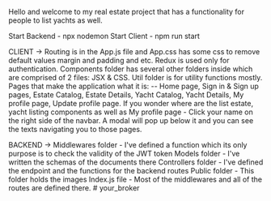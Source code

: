 Hello and welcome to my real estate project that has a functionality for people to list yachts as well.

Start Backend - npx nodemon
Start Client - npm run start

CLIENT ->
Routing is in the App.js file and App.css has some css to remove default values margin and padding and etc.
Redux is used only for authentication.
Components folder has several other folders inside which are comprised of 2 files: JSX & CSS.
Util folder is for utility functions mostly.
Pages that make the application what it is: -- Home page, Sign in & Sign up pages, Estate Catalog, Estate Details, Yacht Catalog, Yacht Details, My profile page, Update profile page.
If you wonder where are the list estate, yacht listing components as well as My profile page - Click your name on the right side of the navbar. A modal will pop up below it and you can see the texts navigating you to those pages.


BACKEND ->
Middlewares folder - I've defined a function which its only purpose is to check the validity of the JWT token
Models folder - I've written the schemas of the documents there
Controllers folder - I've defined the endpoint and the functions for the backend routes
Public folder - This folder holds the images 
Index.js file - Most of the middlewares and all of the routes are defined there.
#   y o u r _ b r o k e r  
 